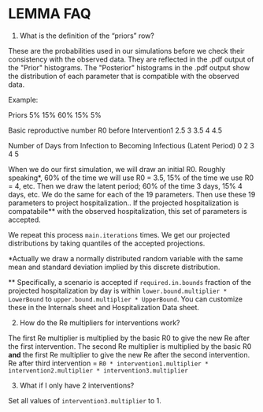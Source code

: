 # LEMMA FAQ
1. What is the definition of the “priors” row?

These are the probabilities used in our simulations before we check their consistency with the observed data. They are reflected in the .pdf output of the "Prior" histograms. The "Posterior" histograms in the .pdf output show the distribution of each parameter that is compatible with the observed data.

Example: 

Priors	5%	15%	60%	15%	5%

Basic reproductive number R0 before Intervention1	2.5	3	3.5	4	4.5

Number of Days from Infection to Becoming Infectious (Latent Period)	0	2	3	4	5

When we do our first simulation, we will draw an initial R0. Roughly speaking\*, 60% of the time we will use R0 = 3.5, 15% of the time we use R0 = 4, etc. Then we draw the latent period; 60% of the time 3 days, 15% 4 days, etc. We do the same for each of the 19 parameters. Then use these 19 parameters to project hospitalization.. If the projected hospitalization is compatabile** with the observed hospitalization, this set of parameters is accepted.

We repeat this process `main.iterations` times. We get our projected distributions by taking quantiles of the accepted projections.

*Actually we draw a normally distributed random variable with the same mean and standard deviation implied by this discrete distribution.

** Specifically, a scenario is accepted if `required.in.bounds` fraction of the projected hospitalization by day is within `lower.bound.multiplier * LowerBound` to `upper.bound.multiplier * UpperBound`. You can customize these in the Internals sheet and Hospitalization Data sheet.

2. How do the Re multipliers for interventions work?

The first Re multiplier is multiplied by the basic R0 to give the new Re after the first intervention.
The second Re multiplier is multiplied by the basic R0 **and** the first Re multiplier to give the new Re after the second intervention.
Re after third intervention = `R0 * intervention1.multiplier * intervention2.multiplier * intervention3.multiplier`

3. What if I only have 2 interventions?

Set all values of `intervention3.multiplier` to 1.

